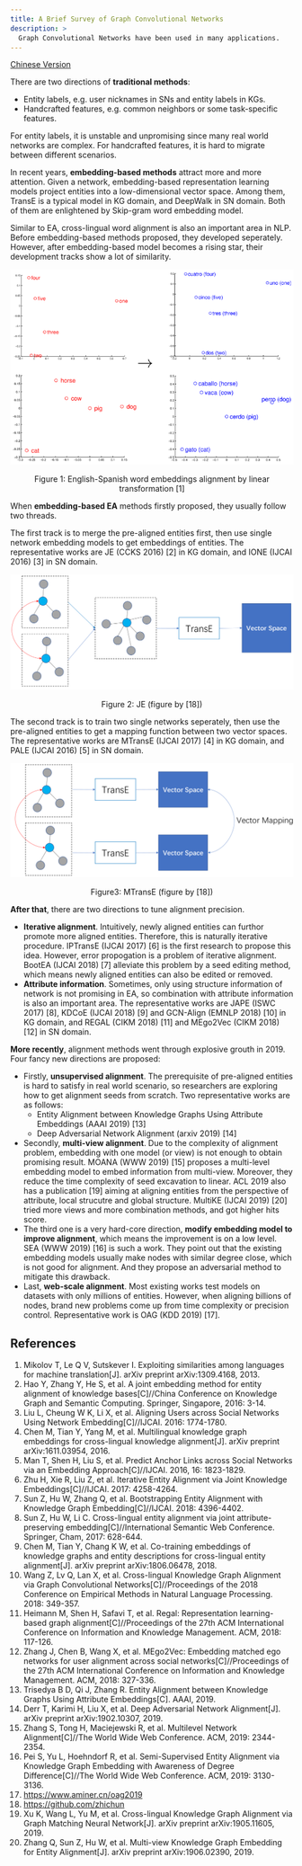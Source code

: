 ```yaml
---
title: A Brief Survey of Graph Convolutional Networks
description: >
  Graph Convolutional Networks have been used in many applications.
---
```


[Chinese Version](https://www.aminer.cn/research_report/5cecc3f41976c5c87c8bee63?download=false)

There are two directions of **traditional methods**:

* Entity labels, e.g. user nicknames in SNs and entity labels in KGs.
* Handcrafted features, e.g. common neighbors or some task-specific features.

For entity labels, it is unstable and unpromising since many real world networks are complex. For handcrafted features, it is hard to migrate between different scenarios.

In recent years, **embedding-based methods** attract more and more attention. Given a network, embedding-based representation learning models project entities into a low-dimensional vector space. Among them, TransE is a typical model in KG domain, and DeepWalk in SN domain. Both of them are enlightened by Skip-gram word embedding model.

Similar to EA, cross-lingual word alignment is also an important area in NLP. Before embedding-based methods proposed, they developed seperately. However, after embedding-based model becomes a rising star, their development tracks show a lot of similarity.

![](/assets/img/blog/EA/en-sp.png)
<div align="center">Figure 1: English-Spanish word embeddings alignment by linear transformation [1]</div>

When **embedding-based EA** methods firstly proposed, they usually follow two threads.

The first track is to merge the pre-aligned entities first, then use single network embedding models to get embeddings of entities. The representative works are JE (CCKS 2016) [2] in KG domain, and IONE (IJCAI 2016) [3] in SN domain.

![](/assets/img/blog/EA/1.png)
<div align="center">Figure 2: JE (figure by [18])</div>

The second track is to train two single networks seperately, then use the pre-aligned entities to get a mapping function between two vector spaces. The representative works are MTransE (IJCAI 2017) [4] in KG domain, and PALE (IJCAI 2016) [5] in SN domain.

![](/assets/img/blog/EA/2.png)
<div align="center">Figure3: MTransE (figure by [18])</div>

**After that**, there are two directions to tune alignment precision.

* **Iterative alignment**. Intuitively, newly aligned entities can furthor promote more aligned entities. Therefore, this is naturally iterative procedure. IPTransE (IJCAI 2017) [6] is the first research to propose this idea. However, error propogation is a problem of iterative alignment. BootEA (IJCAI 2018) [7] alleviate this problem by a seed editing method, which means newly aligned entities can also be edited or removed.
* **Attribute information**. Sometimes, only using structure information of network is not promising in EA, so combination with attribute information is also an important area. The representative works are JAPE (ISWC 2017) [8], KDCoE (IJCAI 2018) [9] and GCN-Align (EMNLP 2018) [10] in KG domain, and REGAL (CIKM 2018) [11] and MEgo2Vec (CIKM 2018) [12] in SN domain.

**More recently**, alignment methods went through explosive grouth in 2019. Four fancy new directions are proposed:

* Firstly, **unsupervised alignment**. The prerequisite of pre-aligned entities is hard to satisfy in real world scenario, so researchers are exploring how to get alignment seeds from scratch. Two representative works are as follows:
    * Entity Alignment between Knowledge Graphs Using Attribute Embeddings (AAAI 2019) [13]
    * Deep Adversarial Network Alignment (arxiv 2019) [14]
* Secondly, **multi-view alignment**. Due to the complexity of alignment problem, embedding with one model (or view) is not enough to obtain promising result. MOANA (WWW 2019) [15] proposes a multi-level embedding model to embed information from multi-view. Moreover, they reduce the time complexity of seed excavation to linear. ACL 2019 also has a publication [19] aiming at aligning entities from the perspective of attribute, local strucutre and global structure. MultiKE (IJCAI 2019) [20] tried more views and more combination methods, and got higher hits score.
* The third one is a very hard-core direction, **modify embedding model to improve alignment**, which means the improvement is on a low level. SEA (WWW 2019) [16] is such a work. They point out that the existing embedding models usually make nodes with similar degree close, which is not good for alignment. And they propose an adversarial method to mitigate this drawback.
* Last, **web-scale alignment**. Most existing works test models on datasets with only millions of entities. However, when aligning billions of nodes, brand new problems come up from time complexity or precision control. Representative work is OAG (KDD 2019) [17].

## References

1. Mikolov T, Le Q V, Sutskever I. Exploiting similarities among languages for machine translation[J]. arXiv preprint arXiv:1309.4168, 2013.
2. Hao Y, Zhang Y, He S, et al. A joint embedding method for entity alignment of knowledge bases[C]//China Conference on Knowledge Graph and Semantic Computing. Springer, Singapore, 2016: 3-14.
3. Liu L, Cheung W K, Li X, et al. Aligning Users across Social Networks Using Network Embedding[C]//IJCAI. 2016: 1774-1780.
4. Chen M, Tian Y, Yang M, et al. Multilingual knowledge graph embeddings for cross-lingual knowledge alignment[J]. arXiv preprint arXiv:1611.03954, 2016.
5. Man T, Shen H, Liu S, et al. Predict Anchor Links across Social Networks via an Embedding Approach[C]//IJCAI. 2016, 16: 1823-1829.
6. Zhu H, Xie R, Liu Z, et al. Iterative Entity Alignment via Joint Knowledge Embeddings[C]//IJCAI. 2017: 4258-4264.
7. Sun Z, Hu W, Zhang Q, et al. Bootstrapping Entity Alignment with Knowledge Graph Embedding[C]//IJCAI. 2018: 4396-4402.
8. Sun Z, Hu W, Li C. Cross-lingual entity alignment via joint attribute-preserving embedding[C]//International Semantic Web Conference. Springer, Cham, 2017: 628-644.
9. Chen M, Tian Y, Chang K W, et al. Co-training embeddings of knowledge graphs and entity descriptions for cross-lingual entity alignment[J]. arXiv preprint arXiv:1806.06478, 2018.
10. Wang Z, Lv Q, Lan X, et al. Cross-lingual Knowledge Graph Alignment via Graph Convolutional Networks[C]//Proceedings of the 2018 Conference on Empirical Methods in Natural Language Processing. 2018: 349-357.
11. Heimann M, Shen H, Safavi T, et al. Regal: Representation learning-based graph alignment[C]//Proceedings of the 27th ACM International Conference on Information and Knowledge Management. ACM, 2018: 117-126.
12. Zhang J, Chen B, Wang X, et al. MEgo2Vec: Embedding matched ego networks for user alignment across social networks[C]//Proceedings of the 27th ACM International Conference on Information and Knowledge Management. ACM, 2018: 327-336.
13. Trisedya B D, Qi J, Zhang R. Entity Alignment between Knowledge Graphs Using Attribute Embeddings[C]. AAAI, 2019.
14. Derr T, Karimi H, Liu X, et al. Deep Adversarial Network Alignment[J]. arXiv preprint arXiv:1902.10307, 2019.
15. Zhang S, Tong H, Maciejewski R, et al. Multilevel Network Alignment[C]//The World Wide Web Conference. ACM, 2019: 2344-2354.
16. Pei S, Yu L, Hoehndorf R, et al. Semi-Supervised Entity Alignment via Knowledge Graph Embedding with Awareness of Degree Difference[C]//The World Wide Web Conference. ACM, 2019: 3130-3136.
17. https://www.aminer.cn/oag2019
18. https://github.com/zhichun
19. Xu K, Wang L, Yu M, et al. Cross-lingual Knowledge Graph Alignment via Graph Matching Neural Network[J]. arXiv preprint arXiv:1905.11605, 2019.
20. Zhang Q, Sun Z, Hu W, et al. Multi-view Knowledge Graph Embedding for Entity Alignment[J]. arXiv preprint arXiv:1906.02390, 2019.